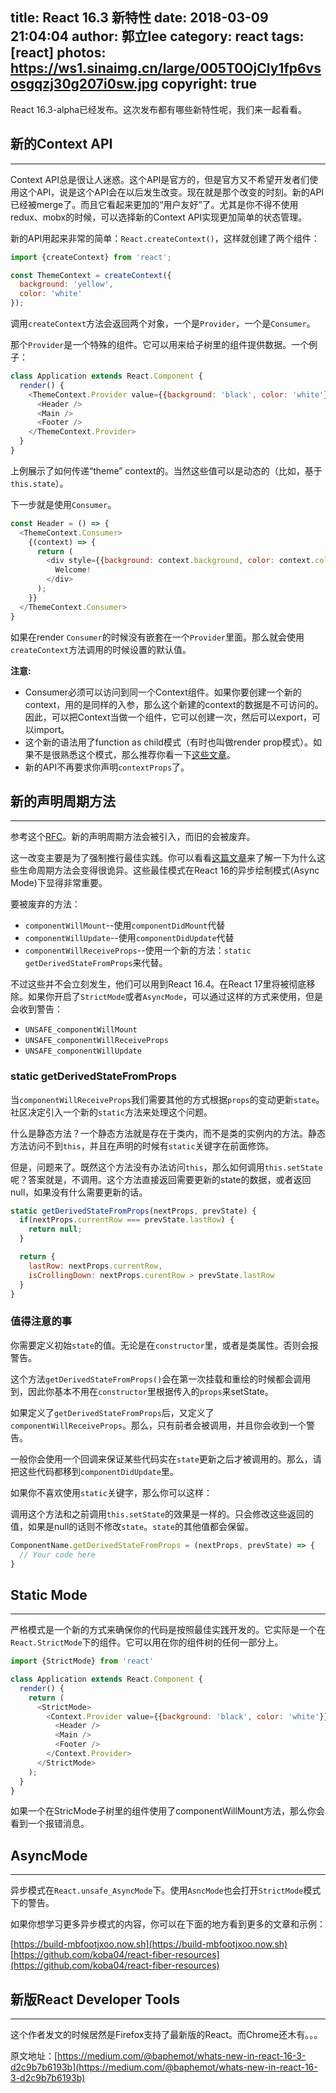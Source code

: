 title: React 16.3 新特性
date: 2018-03-09 21:04:04
author: 郭立lee
category: react
tags: [react]
photos: https://ws1.sinaimg.cn/large/005T0OjCly1fp6vsosgqzj30g207i0sw.jpg
copyright: true
---
React 16.3-alpha已经发布。这次发布都有哪些新特性呢，我们来一起看看。
## 新的Context API
---
Context API总是很让人迷惑。这个API是官方的，但是官方又不希望开发者们使用这个API，说是这个API会在以后发生改变。现在就是那个改变的时刻。新的API已经被merge了。而且它看起来更加的“用户友好”了。尤其是你不得不使用redux、mobx的时候，可以选择新的Context API实现更加简单的状态管理。


新的API用起来非常的简单：`React.createContext()`，这样就创建了两个组件：

```javascript
import {createContext} from 'react';

const ThemeContext = createContext({
  background: 'yellow',
  color: 'white'
});
```

调用`createContext`方法会返回两个对象，一个是`Provider`，一个是`Consumer`。


那个`Provider`是一个特殊的组件。它可以用来给子树里的组件提供数据。一个例子：

```javascript
class Application extends React.Component {
  render() {
    <ThemeContext.Provider value={{background: 'black', color: 'white'}}>
      <Header />
      <Main />
      <Footer />
    </ThemeContext.Provider>
  }
}
```
上例展示了如何传递“theme” context的。当然这些值可以是动态的（比如，基于`this.state`）。


下一步就是使用`Consumer`。

```javascript
const Header = () => {
  <ThemeContext.Consumer>
    {(context) => {
      return (
        <div style={{background: context.background, color: context.color}}>
          Welcome!
        </div>
      );
    }}
  </ThemeContext.Consumer>
}
```

如果在render `Consumer`的时候没有嵌套在一个`Provider`里面。那么就会使用`createContext`方法调用的时候设置的默认值。

**注意:**

* Consumer必须可以访问到同一个Context组件。如果你要创建一个新的context，用的是同样的入参，那么这个新建的context的数据是不可访问的。因此，可以把Context当做一个组件，它可以创建一次，然后可以export，可以import。
* 这个新的语法用了function as child模式（有时也叫做render prop模式）。如果不是很熟悉这个模式，那么推荐你看一下[这些文章](https://medium.com/merrickchristensen/function-as-child-components-5f3920a9ace9)。
* 新的API不再要求你声明`contextProps`了。

## 新的声明周期方法
---

参考这个[RFC](https://github.com/reactjs/rfcs/blob/master/text/0006-static-lifecycle-methods.md)。新的声明周期方法会被引入，而旧的会被废弃。

这一改变主要是为了强制推行最佳实践。你可以看看[这篇文章](https://medium.com/@baphemot/understanding-reactjs-component-life-cycle-823a640b3e8d)来了解一下为什么这些生命周期方法会变得很诡异。这些最佳模式在React 16的异步绘制模式(Async Mode)下显得非常重要。

要被废弃的方法：
* `componentWillMount`--使用`componentDidMount`代替
* `componentWillUpdate`--使用`componentDidUpdate`代替
* `componentWillReceiveProps`--使用一个新的方法：`static getDerivedStateFromProps`来代替。

不过这些并不会立刻发生，他们可以用到React 16.4。在React 17里将被彻底移除。如果你开启了`StrictMode`或者`AsyncMode`，可以通过这样的方式来使用，但是会收到警告：

* `UNSAFE_componentWillMount`
* `UNSAFE_componentWillReceiveProps`
* `UNSAFE_componentWillUpdate`

### static getDerivedStateFromProps


当`componentWillReceiveProps`我们需要其他的方式根据`props`的变动更新`state`。社区决定引入一个新的`static`方法来处理这个问题。

什么是静态方法？一个静态方法就是存在于类内，而不是类的实例内的方法。静态方法访问不到`this`，并且在声明的时候有`static`关键字在前面修饰。

但是，问题来了。既然这个方法没有办法访问`this`，那么如何调用`this.setState`呢？答案就是，不调用。这个方法直接返回需要更新的state的数据，或者返回null，如果没有什么需要更新的话。


```javascript
static getDerivedStateFromProps(nextProps, prevState) {
  if(nextProps.currentRow === prevState.lastRow) {
    return null;
  }

  return {
    lastRow: nextProps.currentRow,
    isCrollingDown: nextProps.curentRow > prevState.lastRow
  }
}
```

### 值得注意的事

你需要定义初始`state`的值。无论是在`constructor`里，或者是类属性。否则会报警告。

这个方法`getDerivedStateFromProps()`会在第一次挂载和重绘的时候都会调用到，因此你基本不用在`constructor`里根据传入的`props`来setState。

如果定义了`getDerivedStateFromProps`后，又定义了`componentWillReceiveProps`。那么，只有前者会被调用，并且你会收到一个警告。

一般你会使用一个回调来保证某些代码实在`state`更新之后才被调用的。那么，请把这些代码都移到`componentDidUpdate`里。

如果你不喜欢使用`static`关键字，那么你可以这样：

调用这个方法和之前调用`this.setState`的效果是一样的。只会修改这些返回的值，如果是null的话则不修改`state`。`state`的其他值都会保留。


```javascript
ComponentName.getDerivedStateFromProps = (nextProps, prevState) => {
  // Your code here
}
```

## Static Mode
---
严格模式是一个新的方式来确保你的代码是按照最佳实践开发的。它实际是一个在`React.StrictMode`下的组件。它可以用在你的组件树的任何一部分上。


```javascript
import {StrictMode} from 'react'

class Application extends React.Component {
  render() {
    return (
      <StrictMode>
        <Context.Provider value={{background: 'black', color: 'white'}}>
          <Header />
          <Main />
          <Footer />
        </Context.Provider>
      </StrictMode>
    );
  }
}
```

如果一个在StricMode子树里的组件使用了componentWillMount方法，那么你会看到一个报错消息。


## AsyncMode
---
异步模式在`React.unsafe_AsyncMode`下。使用`AsncMode`也会打开`StrictMode`模式下的警告。

如果你想学习更多异步模式的内容，你可以在下面的地方看到更多的文章和示例：

[https://build-mbfootjxoo.now.sh](https://build-mbfootjxoo.now.sh)
[https://github.com/koba04/react-fiber-resources](https://github.com/koba04/react-fiber-resources)

## 新版React Developer Tools
---

这个作者发文的时候居然是Firefox支持了最新版的React。而Chrome还木有。。。

原文地址：[https://medium.com/@baphemot/whats-new-in-react-16-3-d2c9b7b6193b](https://medium.com/@baphemot/whats-new-in-react-16-3-d2c9b7b6193b)
